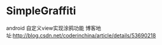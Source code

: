 # SimpleGraffiti
android 自定义view实现涂鸦功能  博客地址:http://blog.csdn.net/coderinchina/article/details/53690218
